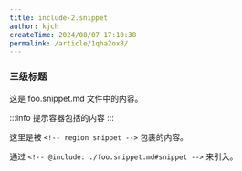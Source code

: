 ```yaml
---
title: include-2.snippet
author: kjch
createTime: 2024/08/07 17:10:38
permalink: /article/1qha2ox8/
---
```

### 三级标题

这是 foo.snippet.md 文件中的内容。

:::info
提示容器包括的内容
:::

<!-- region snippet -->
这里是被 `<!-- region snippet -->` 包裹的内容。

通过 `<!-- @include: ./foo.snippet.md#snippet -->` 来引入。

<!-- endregion snippet -->
